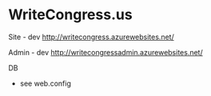 WriteCongress.us
=============

Site - dev
http://writecongress.azurewebsites.net/

Admin - dev
http://writecongressadmin.azurewebsites.net/


DB
- see web.config
